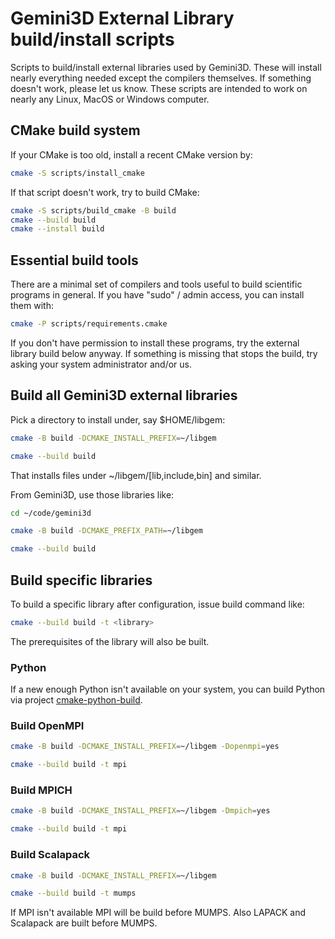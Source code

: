 # Gemini3D External Library build/install scripts

Scripts to build/install external libraries used by Gemini3D.
These will install nearly everything needed except the compilers themselves.
If something doesn't work, please let us know.
These scripts are intended to work on nearly any Linux, MacOS or Windows computer.

## CMake build system

If your CMake is too old, install a recent CMake version by:

```sh
cmake -S scripts/install_cmake
```

If that script doesn't work, try to build CMake:

```sh
cmake -S scripts/build_cmake -B build
cmake --build build
cmake --install build
```

## Essential build tools

There are a minimal set of compilers and tools useful to build scientific programs in general.
If you have "sudo" / admin access, you can install them with:

```sh
cmake -P scripts/requirements.cmake
```

If you don't have permission to install these programs, try the external library build below anyway.
If something is missing that stops the build, try asking your system administrator and/or us.

## Build all Gemini3D external libraries

Pick a directory to install under, say $HOME/libgem:

```sh
cmake -B build -DCMAKE_INSTALL_PREFIX=~/libgem

cmake --build build
```

That installs files under ~/libgem/[lib,include,bin] and similar.

From Gemini3D, use those libraries like:

```sh
cd ~/code/gemini3d

cmake -B build -DCMAKE_PREFIX_PATH=~/libgem

cmake --build build
```

## Build specific libraries

To build a specific library after configuration, issue build command like:

```sh
cmake --build build -t <library>
```

The prerequisites of the library will also be built.

### Python

If a new enough Python isn't available on your system, you can build Python via project
[cmake-python-build](https://github.com/gemini3d/cmake-python-build).

### Build OpenMPI

```sh
cmake -B build -DCMAKE_INSTALL_PREFIX=~/libgem -Dopenmpi=yes

cmake --build build -t mpi
```

### Build MPICH

```sh
cmake -B build -DCMAKE_INSTALL_PREFIX=~/libgem -Dmpich=yes

cmake --build build -t mpi
```

### Build Scalapack

```sh
cmake -B build -DCMAKE_INSTALL_PREFIX=~/libgem

cmake --build build -t mumps
```

If MPI isn't available MPI will be build before MUMPS.
Also LAPACK and Scalapack are built before MUMPS.
